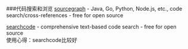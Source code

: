 ###代码搜索和浏览
[sourcegraph](https://sourcegraph.com/) - Java, Go, Python, Node.js, etc., code search/cross-references - free for open source

[searchcode](https://searchcode.com/) - comprehensive text-based code search - free for open source  
使用心得：searchcode比较好
